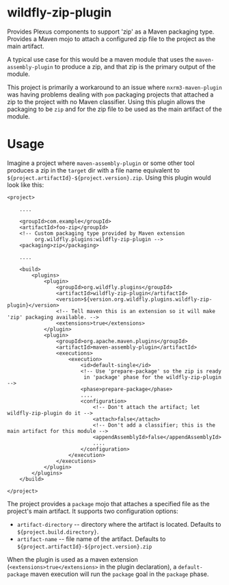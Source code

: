 # wildfly-zip-plugin
Provides Plexus components to support 'zip' as a Maven packaging type. Provides a Maven mojo to attach a configured zip file to the project as the main artifact.

A typical use case for this would be a maven module that uses the `maven-assembly-plugin` to produce a zip, and that zip is the primary output of the module.

This project is primarily a workaround to an issue where `nxrm3-maven-plugin` was having problems dealing with `pom` packaging projects that attached a zip to the project with no Maven classifier. Using this plugin allows the packaging to be `zip` and for the zip file to be used as the main artifact of the module.

# Usage

Imagine a project where `maven-assembly-plugin` or some other tool produces a zip in the `target` dir with a file name equivalent to `${project.artifactId}-${project.version}.zip`. Using this plugin would look like this:

```
<project>
    
    ....
    
    <groupId>com.example</groupId>
    <artifactId>foo-zip</groupId>
    <!-- Custom packaging type provided by Maven extension
         org.wildfly.plugins:wildfly-zip-plugin -->
    <packaging>zip</packaging>

    ....
    
    <build>
        <plugins>
            <plugin>
                <groupId>org.wildfly.plugins</groupId>
                <artifactId>wildfly-zip-plugin</artifactId>
                <version>${version.org.wildfly.plugins.wildfly-zip-plugin}</version>
                <!-- Tell maven this is an extension so it will make 'zip' packaging available. -->
                <extensions>true</extensions>
            </plugin>
            <plugin>
                <groupId>org.apache.maven.plugins</groupId>
                <artifactId>maven-assembly-plugin</artifactId>
                <executions>
                    <execution>
                        <id>default-single</id>
                        <!-- Use 'prepare-package' so the zip is ready 
                         in 'package' phase for the wildfly-zip-plugin -->
                        <phase>prepare-package</phase>
                        ....
                        <configuration>
                            <!-- Don't attach the artifact; let wildfly-zip-plugin do it -->
                            <attach>false</attach>
                            <!-- Don't add a classifier; this is the main artifact for this module -->
                            <appendAssemblyId>false</appendAssemblyId>
                            ....
                        </configuration>
                    </execution>
                </executions>
            </plugin>
        </plugins>
    </build>

</project>
```

The project provides a `package` mojo that attaches a specified file as the project's main artifact. It supports two configuration options:

* `artifact-directory` -- directory where the artifact is located. Defaults to `${project.build.directory}`.
* `artifact-name` -- file name of the artifact. Defaults to `${project.artifactId}-${project.version}.zip`

When the plugin is used as a maven extension (`<extensions>true</extensions>` in the plugin declaration), a `default-package` maven execution will run the `package` goal in the `package` phase.